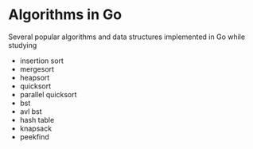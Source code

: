 Algorithms in Go
================

Several popular algorithms and data structures implemented in Go while studying

* insertion sort
* mergesort
* heapsort
* quicksort
* parallel quicksort
* bst
* avl bst
* hash table
* knapsack
* peekfind
